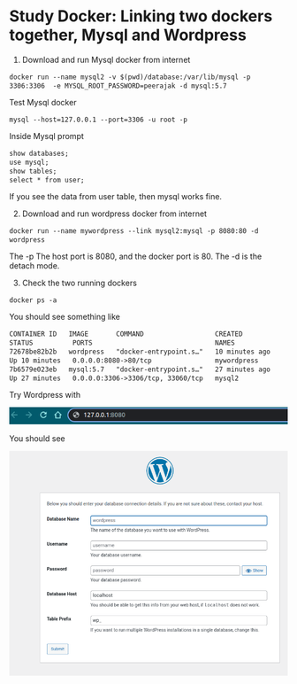 # Study Docker: Linking two dockers together, Mysql and Wordpress

1. Download and run Mysql docker from internet

```
docker run --name mysql2 -v $(pwd)/database:/var/lib/mysql -p 3306:3306  -e MYSQL_ROOT_PASSWORD=peerajak -d mysql:5.7
```

Test Mysql docker

```
mysql --host=127.0.0.1 --port=3306 -u root -p
```

Inside Mysql prompt

```
show databases;
use mysql;
show tables;
select * from user;
```
If you see the data from user table, then mysql works fine.

2. Download and run wordpress docker from internet

```
docker run --name mywordpress --link mysql2:mysql -p 8080:80 -d wordpress
```

The -p The host port is 8080, and the docker port is 80.
The -d is the detach mode.

3. Check the two running dockers

```
docker ps -a
```

You should see something like

```
CONTAINER ID   IMAGE       COMMAND                  CREATED          STATUS          PORTS                               NAMES
72678be82b2b   wordpress   "docker-entrypoint.s…"   10 minutes ago   Up 10 minutes   0.0.0.0:8080->80/tcp                mywordpress
7b6579e023eb   mysql:5.7   "docker-entrypoint.s…"   27 minutes ago   Up 27 minutes   0.0.0.0:3306->3306/tcp, 33060/tcp   mysql2
```

Try Wordpress with
 
![alt text](try_wordpress1.png)

You should see

![alt text](try_wordpress2.png)


